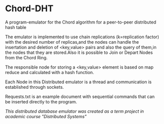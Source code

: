 # Chord-DHT
A program-emulator for the Chord algorithm for a peer-to-peer distributed hash table

The emulator is implemented to use chain replications (k=replication factor) with the desired number of replicas,and the nodes can handle the insertation and deletion of <key,value> pairs and also the query of them,in the nodes that they are stored.Also it is possible to Join or Depart Nodes from the Chord Ring.

The responsible node for storing a <key,value> element is based on map reduce and calculated with a hash function.

Each Node in this Distributed emulator is a thread and communication is established through sockets.

Requests.txt is an example document with sequential commands that can be inserted directly to the program.

<i>This distributed database emulator was created as a term project in academic course "Distributed Systems"</i>
